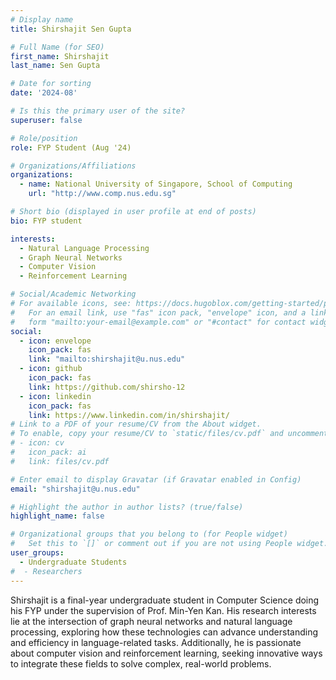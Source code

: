 ```yaml
---
# Display name
title: Shirshajit Sen Gupta

# Full Name (for SEO)
first_name: Shirshajit
last_name: Sen Gupta

# Date for sorting
date: '2024-08'

# Is this the primary user of the site?
superuser: false

# Role/position
role: FYP Student (Aug '24)

# Organizations/Affiliations
organizations:
  - name: National University of Singapore, School of Computing
    url: "http://www.comp.nus.edu.sg"

# Short bio (displayed in user profile at end of posts)
bio: FYP student

interests:
  - Natural Language Processing
  - Graph Neural Networks
  - Computer Vision
  - Reinforcement Learning

# Social/Academic Networking
# For available icons, see: https://docs.hugoblox.com/getting-started/page-builder/#icons
#   For an email link, use "fas" icon pack, "envelope" icon, and a link in the
#   form "mailto:your-email@example.com" or "#contact" for contact widget.
social:
  - icon: envelope
    icon_pack: fas
    link: "mailto:shirshajit@u.nus.edu"
  - icon: github
    icon_pack: fas
    link: https://github.com/shirsho-12
  - icon: linkedin
    icon_pack: fas
    link: https://www.linkedin.com/in/shirshajit/
# Link to a PDF of your resume/CV from the About widget.
# To enable, copy your resume/CV to `static/files/cv.pdf` and uncomment the lines below.
# - icon: cv
#   icon_pack: ai
#   link: files/cv.pdf

# Enter email to display Gravatar (if Gravatar enabled in Config)
email: "shirshajit@u.nus.edu"

# Highlight the author in author lists? (true/false)
highlight_name: false

# Organizational groups that you belong to (for People widget)
#   Set this to `[]` or comment out if you are not using People widget.
user_groups:
  - Undergraduate Students
#  - Researchers
---
```


Shirshajit is a final-year undergraduate student in Computer Science doing his FYP under the supervision of Prof. Min-Yen Kan.
His research interests lie at the intersection of graph neural networks and natural language processing, exploring how these technologies can advance understanding and efficiency in language-related tasks.
Additionally, he is passionate about computer vision and reinforcement learning, seeking innovative ways to integrate these fields to solve complex, real-world problems.
